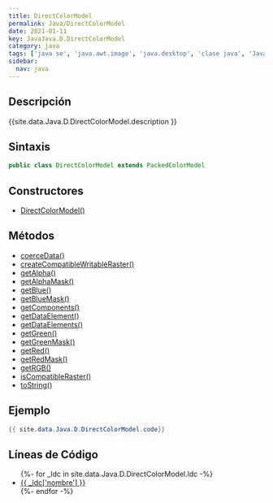 ```yaml
---
title: DirectColorModel
permalink: Java/DirectColorModel
date: 2021-01-11
key: JavaJava.D.DirectColorModel
category: java
tags: ['java se', 'java.awt.image', 'java.desktop', 'clase java', 'Java 1.0']
sidebar: 
  nav: java
---
```


## Descripción
{{site.data.Java.D.DirectColorModel.description }}

## Sintaxis
~~~java
public class DirectColorModel extends PackedColorModel
~~~

## Constructores
* [DirectColorModel()](/Java/DirectColorModel/DirectColorModel/)

## Métodos
* [coerceData()](/Java/DirectColorModel/coerceData)
* [createCompatibleWritableRaster()](/Java/DirectColorModel/createCompatibleWritableRaster)
* [getAlpha()](/Java/DirectColorModel/getAlpha)
* [getAlphaMask()](/Java/DirectColorModel/getAlphaMask)
* [getBlue()](/Java/DirectColorModel/getBlue)
* [getBlueMask()](/Java/DirectColorModel/getBlueMask)
* [getComponents()](/Java/DirectColorModel/getComponents)
* [getDataElement()](/Java/DirectColorModel/getDataElement)
* [getDataElements()](/Java/DirectColorModel/getDataElements)
* [getGreen()](/Java/DirectColorModel/getGreen)
* [getGreenMask()](/Java/DirectColorModel/getGreenMask)
* [getRed()](/Java/DirectColorModel/getRed)
* [getRedMask()](/Java/DirectColorModel/getRedMask)
* [getRGB()](/Java/DirectColorModel/getRGB)
* [isCompatibleRaster()](/Java/DirectColorModel/isCompatibleRaster)
* [toString()](/Java/DirectColorModel/toString)

## Ejemplo
~~~java
{{ site.data.Java.D.DirectColorModel.code}}
~~~

## Líneas de Código
<ul>
{%- for _ldc in site.data.Java.D.DirectColorModel.ldc -%}
   <li>
       <a href="{{_ldc['url'] }}">{{ _ldc['nombre'] }}</a>
   </li>
{%- endfor -%}
</ul>
